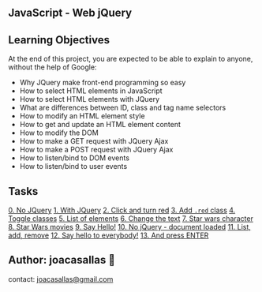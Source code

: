 ## JavaScript - Web jQuery ##

## Learning Objectives ##

At the end of this project, you are expected to be able to explain to anyone, without the help of Google:

* Why JQuery make front-end programming so easy  
* How to select HTML elements in JavaScript  
* How to select HTML elements with JQuery  
* What are differences between ID, class and tag name selectors  
* How to modify an HTML element style  
* How to get and update an HTML element content  
* How to modify the DOM  
* How to make a GET request with JQuery Ajax  
* How to make a POST request with JQuery Ajax  
* How to listen/bind to DOM events  
* How to listen/bind to user events  



## Tasks ##  
[0. No JQuery](https://github.com/joacasallas2/holbertonschool-higher_level_programming/blob/main/javascript-web_jquery/0-script.js)
[1. With JQuery](https://github.com/joacasallas2/holbertonschool-higher_level_programming/blob/main/javascript-web_jquery/1-script.js)
[2. Click and turn red](https://github.com/joacasallas2/holbertonschool-higher_level_programming/blob/main/javascript-web_jquery/2-script.js)
[3. Add `.red` class](https://github.com/joacasallas2/holbertonschool-higher_level_programming/blob/main/javascript-web_jquery/3-script.js)
[4. Toggle classes](https://github.com/joacasallas2/holbertonschool-higher_level_programming/blob/main/javascript-web_jquery/4-script.js)
[5. List of elements](https://github.com/joacasallas2/holbertonschool-higher_level_programming/blob/main/javascript-web_jquery/5-script.js)
[6. Change the text](https://github.com/joacasallas2/holbertonschool-higher_level_programming/blob/main/javascript-web_jquery/6-script.js)
[7. Star wars character](https://github.com/joacasallas2/holbertonschool-higher_level_programming/blob/main/javascript-web_jquery/7-script.js)
[8. Star Wars movies](https://github.com/joacasallas2/holbertonschool-higher_level_programming/blob/main/javascript-web_jquery/8-script.js)
[9. Say Hello!](https://github.com/joacasallas2/holbertonschool-higher_level_programming/blob/main/javascript-web_jquery/9-script.js)
[10. No jQuery - document loaded](https://github.com/joacasallas2/holbertonschool-higher_level_programming/blob/main/javascript-web_jquery/100-script.js)
[11. List, add, remove](https://github.com/joacasallas2/holbertonschool-higher_level_programming/blob/main/javascript-web_jquery/101-script.js)
[12. Say hello to everybody!](https://github.com/joacasallas2/holbertonschool-higher_level_programming/blob/main/javascript-web_jquery/102-script.js)
[13. And press ENTER](https://github.com/joacasallas2/holbertonschool-higher_level_programming/blob/main/javascript-web_jquery/103-script.js)



## Author:  joacasallas :information_desk_person:  
contact:  joacasallas@gmail.com  
